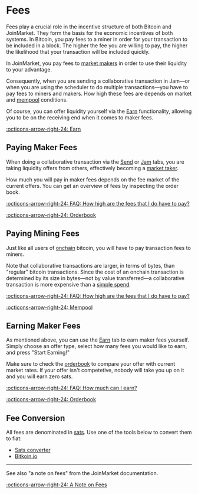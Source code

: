 # Fees

Fees play a crucial role in the incentive structure of both Bitcoin and
JoinMarket. They form the basis for the economic incentives of both systems. In
Bitcoin, you pay fees to a miner in order for your transaction to be included in
a block. The higher the fee you are willing to pay, the higher the likelihood
that your transaction will be included quickly.

In JoinMarket, you pay fees to [market makers][maker] in order to use their
liquidity to your advantage.

Consequently, when you are sending a collaborative transaction in Jam—or when you are using the scheduler to do multiple transactions—you have to pay fees to miners and makers. How high these fees are depends on market and [mempool][mempool] conditions.

Of course, you can offer liquidity yourself via the [Earn][earn] functionality, allowing you to be on the receiving end when it comes to maker fees.

[:octicons-arrow-right-24: Earn][earn]

[maker]: /glossary/#maker
[mempool]: /glossary/#mempool
[earn]: /interface/03-earn

## Paying Maker Fees

When doing a collaborative transaction via the [Send][send] or [Jam][sweep] tabs,
you are taking liquidity offers from others, effectively becoming a [market
taker][taker].

How much you will pay in maker fees depends on the fee market of the current offers. You can get an overview of fees by inspecting the order book.

[:octicons-arrow-right-24: FAQ: How high are the fees that I do have to pay?][faq-fees]

[:octicons-arrow-right-24: Orderbook][orderbook]

[orderbook]: /market/orderbook

[sweep]: /interface/04-sweep
[send]: /interface/02-send
[taker]: /glossary/#taker

## Paying Mining Fees

Just like all users of [onchain][onchain] bitcoin, you will have to pay
transaction fees to miners.

[onchain]: /glossary/#onchain

Note that collaborative transactions are larger, in terms of bytes, than
"regular" bitcoin transactions. Since the cost of an onchain transaction is
determined by its size in bytes—not by value transferred—a collaborative
transaction is more expensive than a [simple spend][ss].


[:octicons-arrow-right-24: FAQ: How high are the fees that I do have to pay?][faq-fees]

[:octicons-arrow-right-24: Mempool][mempool]

[mempool]: /market/mempool
[ss]: /privacy/01-fundamentals/#bitcoin-transaction-types
[faq-fees]: /FAQ/#how-high-are-the-fees-that-i-do-have-to-pay

## Earning Maker Fees

As mentioned above, you can use the [Earn][earn] tab to earn maker fees
yourself. Simply choose an offer type, select how many fees you would like to earn, and press "Start Earning!"

Make sure to check the [orderbook][orderbook] to compare your offer with current
market rates. If your offer isn't competetive, nobody will take you up on it and
you will earn zero sats.

[orderbook]: orderbook.md

[:octicons-arrow-right-24: FAQ: How much can I earn?][faq-earn]

[:octicons-arrow-right-24: Orderbook][orderbook]

[faq-earn]: /FAQ/#how-much-can-i-earn

## Fee Conversion

All fees are denominated in [sats][sats]. Use one of the tools below to convert them to fiat:

- [Sats converter](https://bitcoiner.guide/convert/)
- [Bitkoin.io](https://bitkoin.io/)

[sats]: /glossary/#sats

---

See also "a note on fees" from the JoinMarket documentation.

[:octicons-arrow-right-24: A Note on Fees][fee-note]

[fee-note]: https://github.com/JoinMarket-Org/joinmarket-clientserver/blob/master/docs/tumblerguide.md#a-note-on-fees
